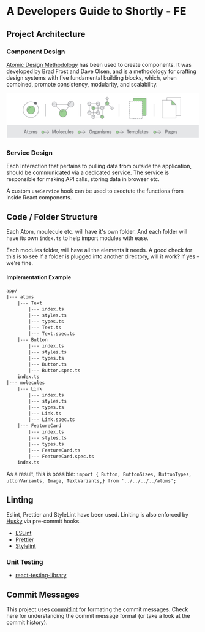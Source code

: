 # A Developers Guide to Shortly - FE

## Project Architecture

### Component Design

[Atomic Design Methodology](https://atomicdesign.bradfrost.com/chapter-2/) has been used to create components. It was developed by Brad Frost and Dave Olsen, and is a methodology for crafting design systems with five fundamental building blocks, which, when combined, promote consistency, modularity, and scalability.

![Atomic Design Poster](design/../images/Screenshot-2019-10-25-at-2.31.27-PM.png)

### Service Design

Each Interaction that pertains to pulling data from outside the application, should be communicated via a dedicated service. The service is responsible for making API calls, storing data in browser etc.

A custom `useService` hook can be used to exectute the functions from inside React components.

## Code / Folder Structure

Each Atom, moulecule etc. will have it's own folder. And each folder will have its own `index.ts` to help import modules with ease.

Each modules folder, will have all the elements it needs. A good check for this is to see if a folder is plugged into another directory, will it work? If yes - we're fine.

#### Implementation Example

```
app/
|--- atoms
    |--- Text
        |--- index.ts
        |--- styles.ts
        |--- types.ts
        |--- Text.ts
        |--- Text.spec.ts
    |--- Button
        |--- index.ts
        |--- styles.ts
        |--- types.ts
        |--- Button.ts
        |--- Button.spec.ts
    index.ts
|--- molecules
    |--- Link
        |--- index.ts
        |--- styles.ts
        |--- types.ts
        |--- Link.ts
        |--- Link.spec.ts
    |--- FeatureCard
        |--- index.ts
        |--- styles.ts
        |--- types.ts
        |--- FeatureCard.ts
        |--- FeatureCard.spec.ts
    index.ts
```

As a result, this is possible: `import { Button, ButtonSizes, ButtonTypes, uttonVariants, Image, TextVariants,} from '../../../../atoms';`

## Linting

Eslint, Prettier and StyleLint have been used. Liniting is also enforced by [Husky](https://www.npmjs.com/package/husky) via pre-commit hooks.

- [ESLint](http://eslint.org/)
- [Prettier](https://prettier.io/)
- [Stylelint](https://stylelint.io/)

### Unit Testing

- [react-testing-library](https://github.com/testing-library/react-testing-library)

## Commit Messages

This project uses [commitlint](https://github.com/conventional-changelog/commitlint) for formating the commit messages. Check here for understanding the commit message format (or take a look at the commit history).
